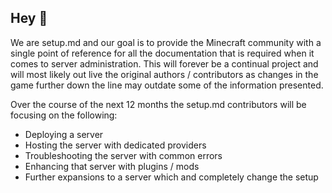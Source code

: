 ## Hey 👋

We are setup.md and our goal is to provide the Minecraft community with a single point of reference for all the documentation that is required when it comes to server administration. This will forever be a continual project and will most likely out live the original authors / contributors as changes in the game further down the line  may outdate some of the information presented.

Over the course of the next 12 months the setup.md contributors will be focusing on the following:

- Deploying a server
- Hosting the server with dedicated providers
- Troubleshooting the server with common errors
- Enhancing that server with plugins / mods
- Further expansions to a server which and completely change the setup

